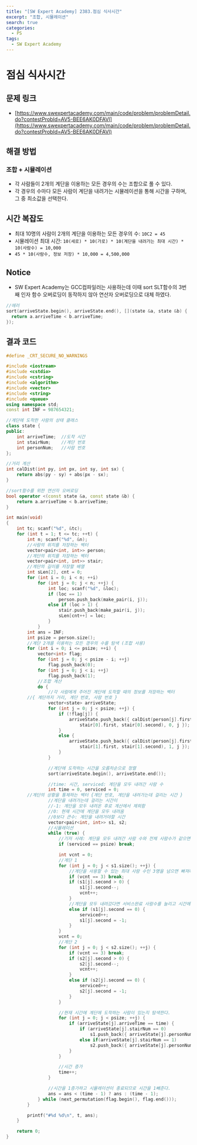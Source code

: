 ```yaml
---
title: "[SW Expert Academy] 2383.점심 식사시간"
excerpt: "조합, 시뮬레이션"
search: true
categories:
  - PS
tags:
  - SW Expert Academy
---
```


# 점심 식사시간

## 문제 링크
- [https://www.swexpertacademy.com/main/code/problem/problemDetail.do?contestProbId=AV5-BEE6AK0DFAVl](https://www.swexpertacademy.com/main/code/problem/problemDetail.do?contestProbId=AV5-BEE6AK0DFAVl)

## 해결 방법
### 조합 + 시뮬레이션
- 각 사람들이 2개의 계단을 이용하는 모든 경우의 수는 조합으로 풀 수 있다.
- 각 경우의 수마다 모든 사람이 계단을 내려가는 시뮬레이션을 통해 시간을 구하며, 그 중 최소값을 선택한다.

## 시간 복잡도
- 최대 10명의 사람이 2개의 계단을 이용하는 모든 경우의 수: ```10C2 = 45```
- 시뮬레이션 최대 시간: ```10(세로) * 10(가로) * 10(계단을 내려가는 최대 시간) * 10(사람수) = 10,000```
- ```45 * 10(사람수, 정보 저장) * 10,000 = 4,500,000```

## Notice
- SW Expert Academy는 GCC컴파일러는 사용하는데 이때 sort SLT함수의 3번째 인자 함수 오버로딩이 동작하지 않아 연산자 오버로딩으로 대체 하였다.

```cpp
//에러
sort(arriveState.begin(), arriveState.end(), [](state &a, state &b) {
  return a.arriveTime < b.arriveTime;
});
```

##  결과 코드

```cpp
#define _CRT_SECURE_NO_WARNINGS

#include <iostream>
#include <cstdio>
#include <cstring>
#include <algorithm>
#include <vector>
#include <string>
#include <queue>
using namespace std;
const int INF = 987654321;

//계단에 도착한 사람의 상태 클래스
class state {
public:
	int arriveTime;  //도착 시간
	int stairNum;    //계단 번호
	int personNum;   //사람 번호
};

//거리 계산
int calDist(int py, int px, int sy, int sx) {
	return abs(py - sy) + abs(px - sx);
}

//sort함수를 위한 연산자 오버로딩
bool operator <(const state &a, const state &b) {
	return a.arriveTime < b.arriveTime;
}

int main(void)
{
	int tc; scanf("%d", &tc);
	for (int t = 1; t <= tc; ++t) {
		int n; scanf("%d", &n);
		//사람의 위치를 저장하는 벡터
		vector<pair<int, int>> person;
		//계단의 위치를 저장하는 벡터
		vector<pair<int, int>> stair;
		//계단의 길이를 저장할 배열
		int sLen[2], cnt = 0;
		for (int i = 0; i < n; ++i)
			for (int j = 0; j < n; ++j) {
				int loc; scanf("%d", &loc);
				if (loc == 1)
					person.push_back(make_pair(i, j));
				else if (loc > 1) {
					stair.push_back(make_pair(i, j));
					sLen[cnt++] = loc;
				}
			}
		int ans = INF;
		int psize = person.size();
		//계단 2개를 이용하는 모든 경우의 수를 탐색 (조합 사용)
		for (int i = 0; i <= psize; ++i) {
			vector<int> flag;
			for (int j = 0; j < psize - i; ++j)
				flag.push_back(0);
			for (int j = 0; j < i; ++j)
				flag.push_back(1);
			//조합 계산
			do {
				//각 사람에게 주어진 계단에 도착할 때의 정보를 저장하는 벡터
        //{ 계단까지 거리, 계단 번호, 사람 번호 }
				vector<state> arriveState;
				for (int j = 0; j < psize; ++j) {
					if (!flag[j]) {
						arriveState.push_back({ calDist(person[j].first, person[j].second,
							stair[0].first, stair[0].second), 0, j });
					}
					else {
						arriveState.push_back({ calDist(person[j].first, person[j].second,
							stair[1].first, stair[1].second), 1, j });
					}
				}

				//계단에 도착하는 시간을 오름차순으로 정렬
				sort(arriveState.begin(), arriveState.end());

				//time: 시간, serviced: 계단을 모두 내려간 사람 수
				int time = 0, serviced = 0;
        //계단의 상황을 통제하는 벡터 {계단 번호, 계단을 내려가는데 걸리는 시간 }
				//계단을 내려가는데 걸리는 시간이
				//-1: 계단을 모두 내려온 후로 계산에서 제외함
				//0: 현재 시간에 계단을 모두 내려옴
				//0보다 큰수: 계단을 내려거야할 시간
				vector<pair<int, int>> s1, s2;
				//시뮬레이션
				while (true) {
					//기저 사례: 계단을 모두 내려간 사람 수와 전체 사람수가 같으면 종료
					if (serviced == psize) break;

					int vcnt = 0;
					//계단 1
					for (int j = 0; j < s1.size(); ++j) {
						//계단을 사용할 수 있는 최대 사람 수인 3명을 넘으면 빠져나간다.
						if (vcnt == 3) break;
						if (s1[j].second > 0) {
							s1[j].second--;
							vcnt++;
						}
						//계단을 모두 내려갔다면 서비스완료 사람수를 늘리고 시간에 -1값을 넣는다.
						else if (s1[j].second == 0) {
							serviced++;
							s1[j].second = -1;
						}
					}
					vcnt = 0;
					//계단 2
					for (int j = 0; j < s2.size(); ++j) {
						if (vcnt == 3) break;
						if (s2[j].second > 0) {
							s2[j].second--;
							vcnt++;
						}
						else if (s2[j].second == 0) {
							serviced++;
							s2[j].second = -1;
						}
					}

					//현재 시간에 계단에 도착하는 사람이 있는지 탐색한다.
					for (int j = 0; j < psize; ++j) {
						if (arriveState[j].arriveTime == time) {
							if (arriveState[j].stairNum == 0)
								s1.push_back({ arriveState[j].personNum, sLen[0] });
							else if(arriveState[j].stairNum == 1)
								s2.push_back({ arriveState[j].personNum, sLen[1] });
						}
					}

					//시간 증가
					time++;
				}

				//시간을 1증가하고 시뮬레이션이 종료되므로 시간을 1빼준다.
				ans = ans < (time - 1) ? ans : (time - 1);
			} while (next_permutation(flag.begin(), flag.end()));
		}

		printf("#%d %d\n", t, ans);
	}

	return 0;
}
```
